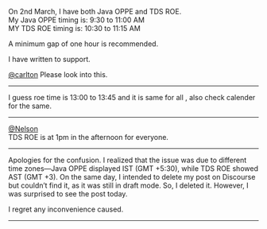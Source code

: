 On 2nd March, I have both Java OPPE and TDS ROE.  
My Java OPPE timing is: 9:30 to 11:00 AM  
MY TDS ROE timing is: 10:30 to 11:15 AM

A minimum gap of one hour is recommended.

I have written to support.

[@carlton](/u/carlton) Please look into this.



---

I guess roe time is 13:00 to 13:45 and it is same for all , also check
calender for the same.



---

[@Nelson](/u/nelson)  
TDS ROE is at 1pm in the afternoon for everyone.



---

Apologies for the confusion. I realized that the issue was due to different
time zones—Java OPPE displayed IST (GMT +5:30), while TDS ROE showed AST (GMT
+3). On the same day, I intended to delete my post on Discourse but couldn’t
find it, as it was still in draft mode. So, I deleted it. However, I was
surprised to see the post today.

I regret any inconvenience caused.



---

